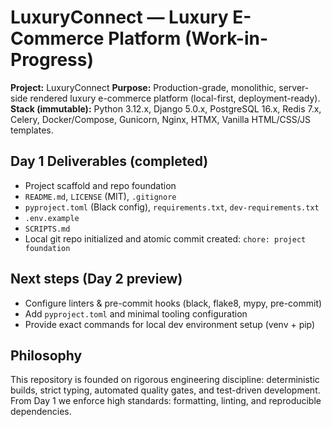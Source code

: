 # LuxuryConnect — Luxury E-Commerce Platform (Work-in-Progress)

**Project:** LuxuryConnect
**Purpose:** Production-grade, monolithic, server-side rendered luxury e-commerce platform (local-first, deployment-ready).
**Stack (immutable):** Python 3.12.x, Django 5.0.x, PostgreSQL 16.x, Redis 7.x, Celery, Docker/Compose, Gunicorn, Nginx, HTMX, Vanilla HTML/CSS/JS templates.

## Day 1 Deliverables (completed)
- Project scaffold and repo foundation
- `README.md`, `LICENSE` (MIT), `.gitignore`
- `pyproject.toml` (Black config), `requirements.txt`, `dev-requirements.txt`
- `.env.example`
- `SCRIPTS.md`
- Local git repo initialized and atomic commit created: `chore: project foundation`

## Next steps (Day 2 preview)
- Configure linters & pre-commit hooks (black, flake8, mypy, pre-commit)
- Add `pyproject.toml` and minimal tooling configuration
- Provide exact commands for local dev environment setup (venv + pip)

## Philosophy
This repository is founded on rigorous engineering discipline: deterministic builds, strict typing, automated quality gates, and test-driven development. From Day 1 we enforce high standards: formatting, linting, and reproducible dependencies.
